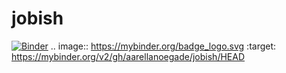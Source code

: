 # jobish
[![Binder](https://mybinder.org/badge_logo.svg)](https://mybinder.org/v2/gh/aarellanoegade/jobish/HEAD)
.. image:: https://mybinder.org/badge_logo.svg
 :target: https://mybinder.org/v2/gh/aarellanoegade/jobish/HEAD
